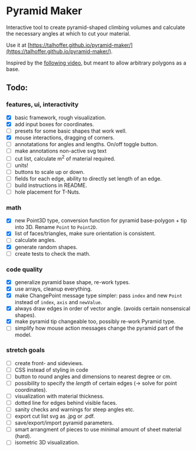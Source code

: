 # Pyramid Maker

Interactive tool to create pyramid-shaped climbing volumes and calculate the necessary angles at which to cut your material.

Use it at [https://talhoffer.github.io/pyramid-maker/](https://talhoffer.github.io/pyramid-maker/).

Inspired by the [following video](https://www.youtube.com/watch?v=Lp2mkK2qPTc), but meant to allow arbitrary polygons as a base.

## Todo:

### features, ui, interactivity

- [x] basic framework, rough visualization.
- [x] add input boxes for coordinates.
- [ ] presets for some basic shapes that work well.
- [x] mouse interactions, dragging of corners.
- [ ] annotatations for angles and lengths. On/off toggle button.
- [ ] make annotations non-active svg text
- [ ] cut list, calculate m<sup>2</sup> of material required.
- [ ] units!
- [ ] buttons to scale up or down.
- [ ] fields for each edge, ability to directly set length of an edge.
- [ ] build instructions in README.
- [ ] hole placement for T-Nuts.

### math

- [x] new Point3D type, conversion function for pyramid base-polygon + tip into 3D. Rename `Point` to `Point2D`.
- [x] list of faces/triangles, make sure orientation is consistent.
- [ ] calculate angles.
- [x] generate random shapes.
- [ ] create tests to check the math.

### code quality

- [x] generalize pyramid base shape, re-work types.
- [x] use arrays, cleanup everything.
- [x] make ChangePoint message type simpler: pass `index` and new `Point` instead of `index`, `axis` and `newValue`.
- [x] always draw edges in order of vector angle. (avoids certain nonsensical shapes).
- [x] make pyramid tip changeable too, possibly re-work Pyramid type.
- [ ] simplify how mouse action messages change the pyramid part of the model.

### stretch goals

- [ ] create front- and sideviews.
- [ ] CSS instead of styling in code
- [ ] button to round angles and dimensions to nearest degree or cm.
- [ ] possibility to specify the _length_ of certain edges (-> solve for point coordinates).
- [ ] visualization with material thickness.
- [ ] dotted line for edges behind visible faces.
- [ ] sanity checks and warnings for steep angles etc.
- [ ] export cut list svg as .jpg or .pdf.
- [ ] save/export/import pyramid parameters.
- [ ] smart arrangment of pieces to use minimal amount of sheet material (hard).
- [ ] isometric 3D visualization.
